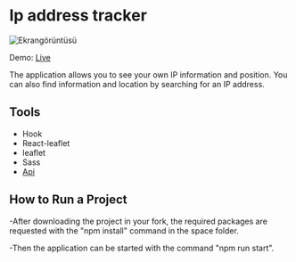 # Ip address tracker

![Ekrangörüntüsü](https://cdn.discordapp.com/attachments/341583683162996748/848352938828234752/Screenshot_2021-05-30_Ip_adress_tracker.png)

Demo: [Live](https://ip-address-tracker-azure.vercel.app/)
 
The application allows you to see your own IP information and position. You can also find information and location by searching for an IP address.

## Tools
 * Hook
 * React-leaflet
 * leaflet
 * Sass
 * [Api](https://ip-api.com)
  
## How to Run a Project

-After downloading the project in your fork, the required packages are requested with the "npm install" command in the space folder.

-Then the application can be started with the command "npm run start".

